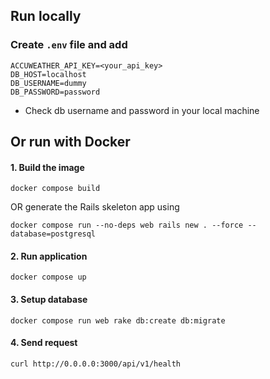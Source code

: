## Run locally

### Create `.env` file and add
```
ACCUWEATHER_API_KEY=<your_api_key>
DB_HOST=localhost
DB_USERNAME=dummy
DB_PASSWORD=password
```
* Check db username and password in your local machine

## Or run with Docker

#### 1. Build the image
```
docker compose build
```

OR generate the Rails skeleton app using
```
docker compose run --no-deps web rails new . --force --database=postgresql
```

#### 2. Run application
```
docker compose up
```

#### 3. Setup database
```
docker compose run web rake db:create db:migrate
```

#### 4. Send request
```
curl http://0.0.0.0:3000/api/v1/health
```
